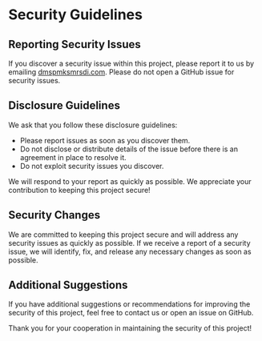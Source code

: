 # Security Guidelines

## Reporting Security Issues

If you discover a security issue within this project, please report it to us by emailing [dmspmksmrsdi.com](mailto:dmspmksmrsdi.com). Please do not open a GitHub issue for security issues.

## Disclosure Guidelines

We ask that you follow these disclosure guidelines:

- Please report issues as soon as you discover them.
- Do not disclose or distribute details of the issue before there is an agreement in place to resolve it.
- Do not exploit security issues you discover.

We will respond to your report as quickly as possible. We appreciate your contribution to keeping this project secure!

## Security Changes

We are committed to keeping this project secure and will address any security issues as quickly as possible. If we receive a report of a security issue, we will identify, fix, and release any necessary changes as soon as possible.

## Additional Suggestions

If you have additional suggestions or recommendations for improving the security of this project, feel free to contact us or open an issue on GitHub.

Thank you for your cooperation in maintaining the security of this project!